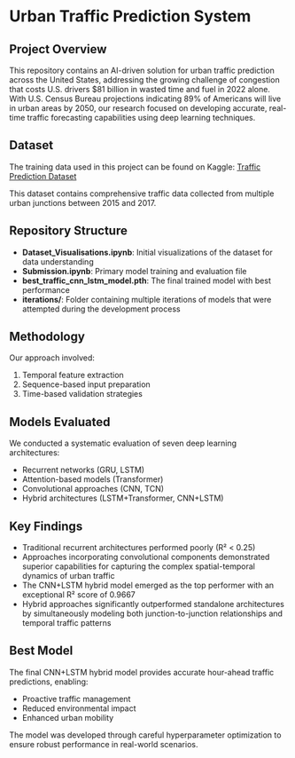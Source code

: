 # Urban Traffic Prediction System

## Project Overview
This repository contains an AI-driven solution for urban traffic prediction across the United States, addressing the growing challenge of congestion that costs U.S. drivers $81 billion in wasted time and fuel in 2022 alone. With U.S. Census Bureau projections indicating 89% of Americans will live in urban areas by 2050, our research focused on developing accurate, real-time traffic forecasting capabilities using deep learning techniques.

## Dataset
The training data used in this project can be found on Kaggle:
[Traffic Prediction Dataset](https://www.kaggle.com/datasets/fedesoriano/traffic-prediction-dataset)

This dataset contains comprehensive traffic data collected from multiple urban junctions between 2015 and 2017.

## Repository Structure
- **Dataset_Visualisations.ipynb**: Initial visualizations of the dataset for data understanding
- **Submission.ipynb**: Primary model training and evaluation file
- **best_traffic_cnn_lstm_model.pth**: The final trained model with best performance
- **iterations/**: Folder containing multiple iterations of models that were attempted during the development process

## Methodology
Our approach involved:
1. Temporal feature extraction
2. Sequence-based input preparation
3. Time-based validation strategies

## Models Evaluated
We conducted a systematic evaluation of seven deep learning architectures:
- Recurrent networks (GRU, LSTM)
- Attention-based models (Transformer)
- Convolutional approaches (CNN, TCN)
- Hybrid architectures (LSTM+Transformer, CNN+LSTM)

## Key Findings
- Traditional recurrent architectures performed poorly (R² < 0.25)
- Approaches incorporating convolutional components demonstrated superior capabilities for capturing the complex spatial-temporal dynamics of urban traffic
- The CNN+LSTM hybrid model emerged as the top performer with an exceptional R² score of 0.9667
- Hybrid approaches significantly outperformed standalone architectures by simultaneously modeling both junction-to-junction relationships and temporal traffic patterns

## Best Model
The final CNN+LSTM hybrid model provides accurate hour-ahead traffic predictions, enabling:
- Proactive traffic management
- Reduced environmental impact
- Enhanced urban mobility

The model was developed through careful hyperparameter optimization to ensure robust performance in real-world scenarios.
